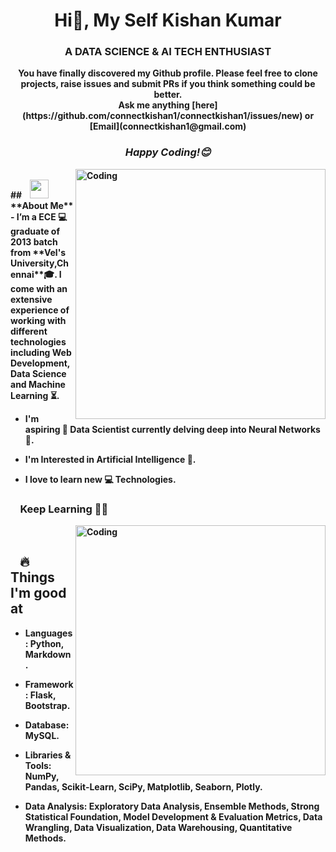 <h1 align="center">  Hi👋, My Self Kishan Kumar</h1>
<h3 align="center"> A DATA SCIENCE & AI TECH ENTHUSIAST<b></h3>
<div align="center">
You have finally discovered my Github profile.
Please feel free to clone projects, raise issues and submit PRs if you think something could be better.<br>
Ask me anything [here](https://github.com/connectkishan1/connectkishan1/issues/new) or [Email](connectkishan1@gmail.com)
</div>
<h3 align="center"><i>Happy Coding!😊</i></h3>


<img align="right" alt="Coding" width="400" src="https://media.giphy.com/media/gh0RRgkTXedvF0pDc0/giphy.gif">

</br>
## &nbsp; &nbsp;<img src="https://media.giphy.com/media/WUlplcMpOCEmTGBtBW/giphy.gif" width="30"> **About Me**
- I’m a ECE 💻 graduate of 2013 batch from **Vel's University,Chennai**🎓. I come with an extensive experience of working with different technologies including Web Development, Data Science and Machine Learning ⏳. 

- I'm aspiring 🔭️ Data Scientist currently delving deep into **Neural Networks** 🚂.

- I'm  Interested in Artificial Intelligence 🤔. 

- I love to learn new 💻 **Technologies**.

### &nbsp; &nbsp; **Keep Learning** 👨‍🎓️️

<img align="right" alt="Coding" width="400" src="https://media.giphy.com/media/3bgcPpDaikspxiUHlH/giphy.gif"/>
</br>

## &nbsp; &nbsp;🔥**Things I'm good at** 

- **Languages:** Python, Markdown.

- **Framework:** Flask, Bootstrap.

- **Database:** MySQL.

- **Libraries & Tools:** NumPy, Pandas, Scikit-Learn, SciPy, Matplotlib, Seaborn, Plotly.

- **Data Analysis:** Exploratory Data Analysis, Ensemble Methods, Strong Statistical Foundation, Model Development & Evaluation Metrics, Data Wrangling, Data Visualization, Data Warehousing, Quantitative Methods.

<!--
**connectkishan1/connectkishan1** is a ✨ _special_ ✨ repository because its `README.md` (this file) appears on your GitHub profile.

Here are some ideas to get you started:

- 🔭 I’m currently working on ...
- 🌱 I’m currently learning ...
- 👯 I’m looking to collaborate on ...
- 🤔 I’m looking for help with ...
- 💬 Ask me about ...
- 📫 How to reach me: ...
- 😄 Pronouns: ...
- ⚡ Fun fact: ...
-->
